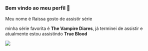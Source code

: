 ### Bem vindo ao meu perfil 💙

Meu nome é Raissa gosto de assistir série

minha série favorita é **The Vampire Diares**,
já terminei de assistir e atualmente
estou assistindo **True Blood**

![](https://media1.tenor.com/m/VXdU1GrRBtsAAAAC/vampire-diaries-the-vapire-diaries.gif)
